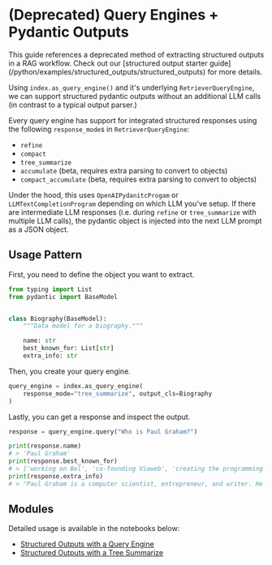 # (Deprecated) Query Engines + Pydantic Outputs

<Aside type="tip">
This guide references a deprecated method of extracting structured outputs in a RAG workflow. Check out our [structured output starter guide](/python/examples/structured_outputs/structured_outputs) for more details.
</Aside>

Using `index.as_query_engine()` and it's underlying `RetrieverQueryEngine`, we can support structured pydantic outputs without an additional LLM calls (in contrast to a typical output parser.)

Every query engine has support for integrated structured responses using the following `response_mode`s in `RetrieverQueryEngine`:

- `refine`
- `compact`
- `tree_summarize`
- `accumulate` (beta, requires extra parsing to convert to objects)
- `compact_accumulate` (beta, requires extra parsing to convert to objects)

Under the hood, this uses `OpenAIPydanitcProgam` or `LLMTextCompletionProgram` depending on which LLM you've setup. If there are intermediate LLM responses (i.e. during `refine` or `tree_summarize` with multiple LLM calls), the pydantic object is injected into the next LLM prompt as a JSON object.

## Usage Pattern

First, you need to define the object you want to extract.

```python
from typing import List
from pydantic import BaseModel


class Biography(BaseModel):
    """Data model for a biography."""

    name: str
    best_known_for: List[str]
    extra_info: str
```

Then, you create your query engine.

```python
query_engine = index.as_query_engine(
    response_mode="tree_summarize", output_cls=Biography
)
```

Lastly, you can get a response and inspect the output.

```python
response = query_engine.query("Who is Paul Graham?")

print(response.name)
# > 'Paul Graham'
print(response.best_known_for)
# > ['working on Bel', 'co-founding Viaweb', 'creating the programming language Arc']
print(response.extra_info)
# > "Paul Graham is a computer scientist, entrepreneur, and writer. He is best known      for ..."
```

## Modules

Detailed usage is available in the notebooks below:

- [Structured Outputs with a Query Engine](/python/examples/query_engine/pydantic_query_engine)
- [Structured Outputs with a Tree Summarize](/python/examples/response_synthesizers/pydantic_tree_summarize)
